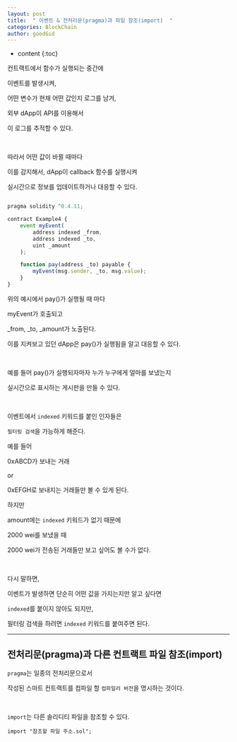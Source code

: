 ```yaml
---
layout: post
title:  " 이벤트 & 전처리문(pragma)과 파일 참조(import)  "
categories: BlockChain
author: goodGid
---
```

* content
{:toc}


컨트랙트에서 함수가 실행되는 중간에

이벤트를 발생시켜,

어떤 변수가 현재 어떤 값인지 로그를 남겨,

외부 dApp이 API를 이용해서

이 로그를 추적할 수 있다.

<br>

따라서 어떤 값이 바뀔 때마다

이를 감지해서, dApp이 callback 함수를 실행시켜

실시간으로 정보를 업데이트하거나 대응할 수 있다.


``` js

pragma solidity ^0.4.11;

contract Example4 {
    event myEvent(
        address indexed _from,
        address indexed _to,
        uint _amount
    );

    function pay(address _to) payable {
        myEvent(msg.sender, _to, msg.value);
    }
}

```


위의 예시에서 pay()가 실행될 때 마다 

myEvent가 호출되고 

_from, _to, _amount가 노출된다.

이를 지켜보고 있던 dApp은 pay()가 실행됨을 알고 대응할 수 있다.

<br>

예를 들어 pay()가 실행되자마자 누가 누구에게 얼마를 보냈는지

실시간으로 표시하는 게시판을 만들 수 있다.

<br>

이벤트에서 `indexed` 키워드를 붙인 인자들은

`필터링 검색`을 가능하게 해준다.

예를 들어

0xABCD가 보내는 거래 

or 

0xEFGH로 보내지는 거래들만 볼 수 있게 된다.

하지만 

amount에는 `indexed` 키워드가 없기 때문에

2000 wei를 보냈을 때 

2000 wei가 전송된 거래들만 보고 싶어도 볼 수가 없다.


<br>

다시 말하면,

이벤트가 발생하면 단순히 어떤 값을 가지는지만 알고 싶다면 

`indexed`를 붙이지 않아도 되지만,

필터링 검색을 하려면 `indexed` 키워드를 붙여주면 된다.


---


## 전처리문(pragma)과 다른 컨트랙트 파일 참조(import)

`pragma`는 일종의 전처리문으로서

작성된 스마트 컨트랙트를 컴파일 할 `컴파일러 버전`을 명시하는 것이다. 

<br>

`import`는 다른 솔리디티 파일을 참조할 수 있다.

```
import "참조할 파일 주소.sol";
```



